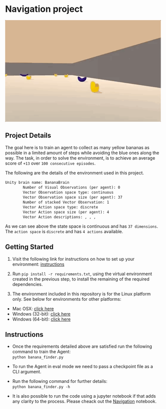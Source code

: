 # Navigation project

![banana](images/banana-init.gif)


## Project Details

The goal here is to train an agent to collect as many yellow bananas as possible in a
limited amount of steps while avoiding the blue ones along the way. The task, in
order to solve the environment, is to achieve an average score of `+13` over `100 consecutive episodes`.

The following are the details of the environment used in this project.

```
Unity brain name: BananaBrain
        Number of Visual Observations (per agent): 0
        Vector Observation space type: continuous
        Vector Observation space size (per agent): 37
        Number of stacked Vector Observation: 1
        Vector Action space type: discrete
        Vector Action space size (per agent): 4
        Vector Action descriptions: , , ,
```

As we can see above the state space is continuous and has `37 dimensions`. The
`action space` is `discrete` and has `4 actions` available.


## Getting Started

1. Visit the following link for instructions on how to set up your environment: [instructions](https://github.com/udacity/deep-reinforcement-learning#dependencies)
2. Run `pip install -r requirements.txt`, using the virtual environment created in the previous step, to install the remaining of the required dependencies.

3. The environment included in this repository is for the Linux platform only. See
below for environments for other platforms:
  * Mac OSX: [click here](https://s3-us-west-1.amazonaws.com/udacity-drlnd/P1/Banana/Banana.app.zip)
  * Windows (32-bit): [click here](https://s3-us-west-1.amazonaws.com/udacity-drlnd/P1/Banana/Banana_Windows_x86.zip)
  * Windows (64-bit): [click here](https://s3-us-west-1.amazonaws.com/udacity-drlnd/P1/Banana/Banana_Windows_x86_64.zip)


## Instructions

- Once the requirements detailed above are satisfied run the following command to
train the Agent:\
`python banana_finder.py`
- To run the Agent in eval mode we need to pass a checkpoint file as a CLI
argument.
- Run the following command for further details:\
`python banana_finder.py -h`

- It is also possible to run the code using a jupyter notebook if that adds any clarity to the process. Please cheack out the [Navigation](https://github.com/muchomuchacho/unity-banana/blob/master/Navigation.ipynb) notebook.
